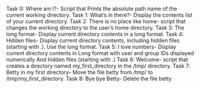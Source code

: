 Task 0: Where am I?- Script that Prints the absolute path name of the current working directory.
Task 1: What’s in there?- Display the contents list of your current directory.
Task 2: There is no place like home- script that changes the working directory to the user’s home directory.
Task 3: The long format- Display current directory contents in a long format.
Task 4: Hidden files- Display current directory contents, including hidden files (starting with .). Use the long format.
Task 5: I love numbers- Display current directory contents in Long format with user and group IDs displayed numerically And hidden files (starting with .)
Task 6: Welcome- script that creates a directory named my_first_directory in the /tmp/ directory.
Task 7: Betty in my first directory- Move the file betty from /tmp/ to /tmp/my_first_directory.
Task 8: Bye bye Betty- Delete the file betty
